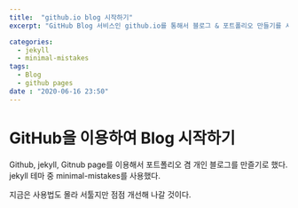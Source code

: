 ```yaml
---
title:  "github.io blog 시작하기"
excerpt: "GitHub Blog 서비스인 github.io를 통해서 블로그 & 포트폴리오 만들기를 시작했다."

categories:
  - jekyll
  - minimal-mistakes
tags:
  - Blog
  - github pages
date : "2020-06-16 23:50"
---
```


# GitHub을 이용하여 Blog 시작하기

Github, jekyll, Gitnub page를 이용해서 포트폴리오 겸 개인 블로그를 만즐기로 했다.
jekyll 테마 중 minimal-mistakes를 사용했다.

지금은 사용법도 몰라 서툴지만 점점 개선해 나갈 것이다.